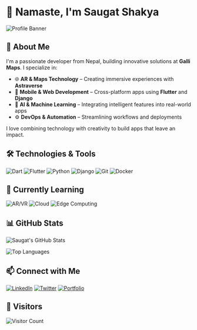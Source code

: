 # 👋 Namaste, I'm Saugat Shakya

<!-- Profile Banner -->
![Profile Banner](https://github.com/saugatshakya/saugatshakya/raw/main/banner.png)

## 🚀 About Me

I'm a passionate developer from Nepal, building innovative solutions at **Galli Maps**. I specialize in:

- 🌐 **AR & Maps Technology** – Creating immersive experiences with **Astraverse**  
- 📱 **Mobile & Web Development** – Cross-platform apps using **Flutter** and **Django**  
- 🤖 **AI & Machine Learning** – Integrating intelligent features into real-world apps  
- ⚙️ **DevOps & Automation** – Streamlining workflows and deployments  

I love combining technology with creativity to build apps that leave an impact.

## 🛠️ Technologies & Tools

![Dart](https://img.shields.io/badge/Dart-0175C2?style=for-the-badge&logo=dart&logoColor=white)
![Flutter](https://img.shields.io/badge/Flutter-02569B?style=for-the-badge&logo=flutter&logoColor=white)
![Python](https://img.shields.io/badge/Python-3776AB?style=for-the-badge&logo=python&logoColor=white)
![Django](https://img.shields.io/badge/Django-092E20?style=for-the-badge&logo=django&logoColor=white)
![Git](https://img.shields.io/badge/Git-F05032?style=for-the-badge&logo=git&logoColor=white)
![Docker](https://img.shields.io/badge/Docker-2496ED?style=for-the-badge&logo=docker&logoColor=white)

## 🌱 Currently Learning

![AR/VR](https://img.shields.io/badge/AR%2FVR-FF6F61?style=for-the-badge)
![Cloud](https://img.shields.io/badge/Cloud-1DA1F2?style=for-the-badge)
![Edge Computing](https://img.shields.io/badge/Edge%20Computing-00C853?style=for-the-badge)

## 📊 GitHub Stats

![Saugat's GitHub Stats](https://github-readme-stats.vercel.app/api?username=saugatshakya&show_icons=true&theme=radical&count_private=true)

![Top Languages](https://github-readme-stats.vercel.app/api/top-langs/?username=saugatshakya&layout=compact&theme=radical)

## 📫 Connect with Me

[![LinkedIn](https://img.shields.io/badge/LinkedIn-0077B5?style=for-the-badge&logo=linkedin&logoColor=white)](https://www.linkedin.com/in/saugat-shakya) 
[![Twitter](https://img.shields.io/badge/Twitter-1DA1F2?style=for-the-badge&logo=twitter&logoColor=white)](https://twitter.com/saugatshakya)
[![Portfolio](https://img.shields.io/badge/Portfolio-FF6F61?style=for-the-badge&logo=google-chrome&logoColor=white)](https://saugatshakya.dev)

## 👀 Visitors

![Visitor Count](https://visitor-badge.glitch.me/badge?page_id=saugatshakya.saugatshakya)
